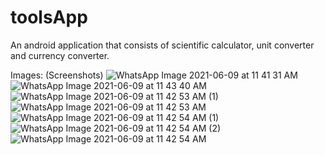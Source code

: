 # toolsApp
An android application that consists of scientific calculator, unit converter and currency converter.

Images: (Screenshots)
![WhatsApp Image 2021-06-09 at 11 41 31 AM](https://user-images.githubusercontent.com/67996440/121306085-0d0aa200-c91c-11eb-9b2a-06ea6ab49edd.jpeg)
![WhatsApp Image 2021-06-09 at 11 43 40 AM](https://user-images.githubusercontent.com/67996440/121306228-3297ab80-c91c-11eb-824f-9ffcae685268.jpeg)
![WhatsApp Image 2021-06-09 at 11 42 53 AM (1)](https://user-images.githubusercontent.com/67996440/121306245-37f4f600-c91c-11eb-9f9d-93f10c910283.jpeg)
![WhatsApp Image 2021-06-09 at 11 42 53 AM](https://user-images.githubusercontent.com/67996440/121306257-3b887d00-c91c-11eb-8324-5d4dff6cc2af.jpeg)
![WhatsApp Image 2021-06-09 at 11 42 54 AM (1)](https://user-images.githubusercontent.com/67996440/121306261-3d524080-c91c-11eb-858f-6e068409c60f.jpeg)
![WhatsApp Image 2021-06-09 at 11 42 54 AM (2)](https://user-images.githubusercontent.com/67996440/121306272-3fb49a80-c91c-11eb-88f2-7748ddd71636.jpeg)
![WhatsApp Image 2021-06-09 at 11 42 54 AM](https://user-images.githubusercontent.com/67996440/121306282-42af8b00-c91c-11eb-9d03-fb627799f76a.jpeg)
